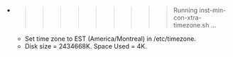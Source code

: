 * >>>>>>>>> Running inst-min-con-xtra-timezone.sh ...
  * Set time zone to EST (America/Montreal) in /etc/timezone.
  * Disk size = 2434668K. Space Used = 4K.
